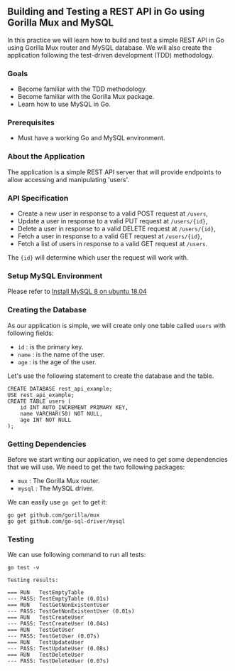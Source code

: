 ## Building and Testing a REST API in Go using Gorilla Mux and MySQL

In this practice we will learn how to build and test a simple REST API in Go using Gorilla Mux router
and MySQL database. We will also create the application following the test-driven development (TDD)
methodology.

### Goals

 * Become familiar with the TDD methodology.
 * Become familiar with the Gorilla Mux package.
 * Learn how to use MySQL in Go.
 
### Prerequisites

 * Must have a working Go and MySQL environment.
 
### About the Application

The application is a simple REST API server that will provide endpoints to allow accessing and manipulating 
'users'.

### API Specification

 * Create a new user in response to a valid POST request at `/users`,
 * Update a user in response to a valid PUT request at `/users/{id}`,
 * Delete a user in response to a valid DELETE request at `/users/{id}`,
 * Fetch a user in response to a valid GET request at `/users/{id}`,
 * Fetch a list of users in response to a valid GET request at `/users`.
 
The `{id}` will determine which user the request will work with.

### Setup MySQL Environment

Please refer to [Install MySQL 8 on ubuntu 18.04](https://github.com/joneshsu/mysql8-ubuntu1804)

### Creating the Database

As our application is simple, we will create only one table called `users` with following fields:

 * `id` : is the primary key.
 * `name` : is the name of the user.
 * `age` : is the age of the user.
 
Let's use the following statement to create the database and the table.

```
CREATE DATABASE rest_api_example;
USE rest_api_example;
CREATE TABLE users (
    id INT AUTO_INCREMENT PRIMARY KEY,
    name VARCHAR(50) NOT NULL,
    age INT NOT NULL
);
```

### Getting Dependencies

Before we start writing our application, we need to get some dependencies that we will use.
We need to get the two following packages:

 * `mux` : The Gorilla Mux router.
 * `mysql` : The MySQL driver.
 
We can easily use `go get` to get it:

```
go get github.com/gorilla/mux
go get github.com/go-sql-driver/mysql
```

### Testing

We can use following command to run all tests:

```
go test -v
```

```
Testing results:

=== RUN   TestEmptyTable
--- PASS: TestEmptyTable (0.01s)
=== RUN   TestGetNonExistentUser
--- PASS: TestGetNonExistentUser (0.01s)
=== RUN   TestCreateUser
--- PASS: TestCreateUser (0.04s)
=== RUN   TestGetUser
--- PASS: TestGetUser (0.07s)
=== RUN   TestUpdateUser
--- PASS: TestUpdateUser (0.08s)
=== RUN   TestDeleteUser
--- PASS: TestDeleteUser (0.07s)
```